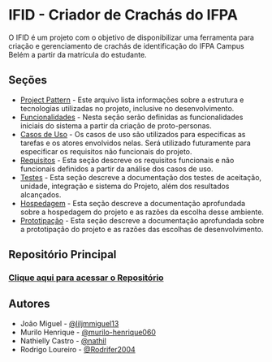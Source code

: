 # IFID - Criador de Crachás do IFPA

O IFID é um projeto com o objetivo de disponibilizar uma ferramenta para criação e gerenciamento de crachás de identificação do IFPA Campus Belém a partir da matrícula do estudante.

## Seções

- [Project Pattern](/Project%20Pattern.md) - Este arquivo lista informações sobre a estrutura e tecnologias utilizadas no projeto, inclusive no desenvolvimento.
- [Funcionalidades](/Funcionalidades.md) - Nesta seção serão definidas as funcionalidades iniciais do sistema a partir da criação de proto-personas.
- [Casos de Uso](/Casos%20de%20Uso.md) - Os casos de uso são utilizados para especificas as tarefas e os atores envolvidos nelas. Será utilizado futuramente para especificar os requisitos não funcionais do projeto.
- [Requisitos](/Requisitos.md) - Esta seção descreve os requisitos funcionais e não funcionais definidos a partir da análise dos casos de uso.
- [Testes](/Testes.md) - Esta seção descreve a documentação dos testes de aceitação, unidade, integração e sistema do Projeto, além dos resultados alcançados.
- [Hospedagem](/Hospedagem.md) - Esta seção descreve a documentação aprofundada sobre a hospedagem do projeto e as razões da escolha desse ambiente.
- [Prototipação](/Prototipação.md) - Esta seção descreve a documentação aprofundada sobre a prototipação do projeto e as razões das escolhas de desenvolvimento.

## Repositório Principal

### [Clique aqui para acessar o Repositório](https://github.com/IF-ID/ifid/tree/main)

## Autores

- João Miguel - [@liljmmiguel13](https://www.github.com/liljmmiguel13)
- Murilo Henrique - [@murilo-henrique060](https://www.github.com/murilo-henrique060)
- Nathielly Castro - [@nathil](https://www.github.com/nathil)
- Rodrigo Loureiro - [@Rodrifer2004](https://www.github.com/Rodrifer2004)
